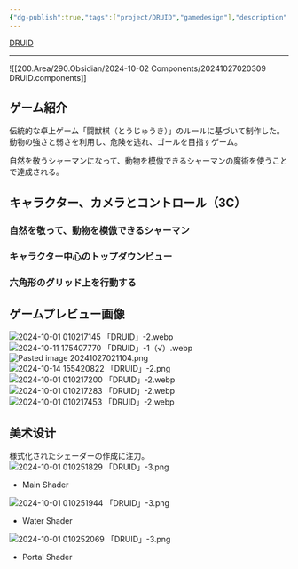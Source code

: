 ```yaml
---
{"dg-publish":true,"tags":["project/DRUID","gamedesign"],"description":"伝統的な卓上ゲーム「闘獣棋（とうじゅうき）」のルールに基づいて制作したゲーム。","dg-note-icon":"2","platform":"UnrealEngine5,Blender","cover":"![](https://github.com/Kairitsuhou/ImageHost/blob/main/Publish%20%E3%80%8ADRUID%E3%80%8B.png?raw=true)","creation date":"2024-08-29","completion date":"","links":["[[2024-04-12~2024-04- BOOOM DRUID（有独立库）]]"],"permalink":"/900.Publish/「DRUID」/","dgPassFrontmatter":true,"noteIcon":"2"}
---
```


[DRUID](https://www.gcores.com/games/126629)

---
![[200.Area/290.Obsidian/2024-10-02 Components/20241027020309 DRUID.components]]

## ゲーム紹介
伝統的な卓上ゲーム「闘獣棋（とうじゅうき）」のルールに基づいて制作した。動物の強さと弱さを利用し、危険を逃れ、ゴールを目指すゲーム。

自然を敬うシャーマンになって、動物を模倣できるシャーマンの魔術を使うことで達成される。
## キャラクター、カメラとコントロール（3C）
### 自然を敬って、動物を模倣できるシャーマン

### キャラクター中心のトップダウンビュー

### 六角形のグリッド上を行動する

## ゲームプレビュー画像
![2024-10-01 010217145 「DRUID」-2.webp](/img/user/700.Attachment/2024-10-01%20010217145%20%E3%80%8CDRUID%E3%80%8D-2.webp)
![2024-10-11 175407770 「DRUID」-1（√）.webp](/img/user/700.Attachment/2024-10-11%20175407770%20%E3%80%8CDRUID%E3%80%8D-1%EF%BC%88%E2%88%9A%EF%BC%89.webp)
![Pasted image 20241027021104.png](/img/user/700.Attachment/Pasted%20image%2020241027021104.png)
![2024-10-14 155420822 「DRUID」-2.png](/img/user/700.Attachment/2024-10-14%20155420822%20%E3%80%8CDRUID%E3%80%8D-2.png)
![2024-10-01 010217200 「DRUID」-2.webp](/img/user/700.Attachment/2024-10-01%20010217200%20%E3%80%8CDRUID%E3%80%8D-2.webp)
![2024-10-01 010217283 「DRUID」-2.webp](/img/user/700.Attachment/2024-10-01%20010217283%20%E3%80%8CDRUID%E3%80%8D-2.webp)
![2024-10-01 010217453 「DRUID」-2.webp](/img/user/700.Attachment/2024-10-01%20010217453%20%E3%80%8CDRUID%E3%80%8D-2.webp)
## 美术设计
様式化されたシェーダーの作成に注力。
![2024-10-01 010251829 「DRUID」-3.png](/img/user/700.Attachment/2024-10-01%20010251829%20%E3%80%8CDRUID%E3%80%8D-3.png)
- Main Shader

![2024-10-01 010251944 「DRUID」-3.png](/img/user/700.Attachment/2024-10-01%20010251944%20%E3%80%8CDRUID%E3%80%8D-3.png)
- Water Shader

![2024-10-01 010252069 「DRUID」-3.png](/img/user/700.Attachment/2024-10-01%20010252069%20%E3%80%8CDRUID%E3%80%8D-3.png)
- Portal Shader